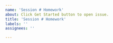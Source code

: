```yaml
---
name: 'Session # Homework'
about: Click Get Started button to open issue.
title: 'Session # Homework'
labels: ''
assignees: ''

---
```




